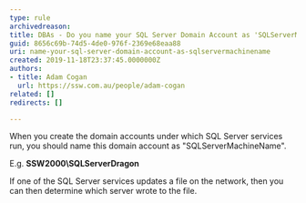```yaml
---
type: rule
archivedreason: 
title: ​DBAs - Do you name your SQL Server Domain Account as 'SQLServerMachineName' so it is easily identified when performing network operations?
guid: 8656c69b-74d5-4de0-976f-2369e68eaa88
uri: name-your-sql-server-domain-account-as-sqlservermachinename
created: 2019-11-18T23:37:45.0000000Z
authors:
- title: Adam Cogan
  url: https://ssw.com.au/people/adam-cogan
related: []
redirects: []

---
```


When you create the domain accounts under which SQL Server services run, you should name this domain account as "SQLServerMachineName".

E.g.  **SSW2000\SQLServerDragon**

If one of the SQL Server services updates a file on the network, then you can then determine which server wrote to the file.

<!--endintro-->
